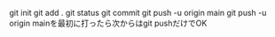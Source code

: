 git init
git add .
git status
git commit
git push -u origin main
git push -u origin mainを最初に打ったら次からはgit pushだけでOK 
